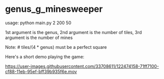 # genus_g_minesweeper
 
usage: python main.py 2 200 50

1st argument is the genus, 2nd argument is the number of tiles, 3rd argument is the number of mines

Note: # tiles/(4 * genus) must be a perfect square

Here's a short demo playing the game:

https://user-images.githubusercontent.com/33708611/122474158-71ff7100-cf88-11eb-95ef-bff39b935f6e.mov

